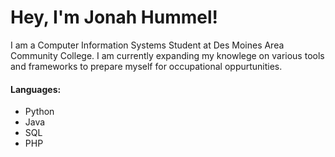 <h1>Hey, I'm Jonah Hummel!</h1>

<p>I am a Computer Information Systems Student at Des Moines Area Community College. I am currently expanding my knowlege on various tools and frameworks to prepare myself for occupational oppurtunities.</p>


<h4>Languages:</h4>
<ul>
  <li>Python</li>
  <li>Java</li>
  <li>SQL</li>
  <li>PHP</li>
</ul>
